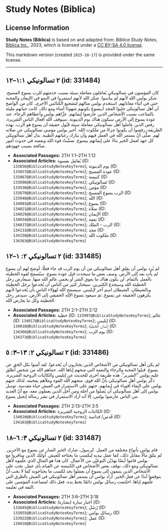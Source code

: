 # Study Notes (Biblica)

## License Information

**Study Notes (Biblica)** is based on and adapted from: _Biblica Study Notes_, [Biblica Inc.](https://www.biblica.com/), 2023, which is licensed under a [CC BY-SA 4.0 license](https://creativecommons.org/licenses/by-sa/4.0/legalcode.en).

This markdown version (created `2025-10-17`) is provided under the same license.



--------------------------------

## ٢ تسالونيكي ١:١–١٢ (id: 331484)

كان المؤمنون في تسالونيكي يُعامَلون معاملة سيئة بسبب خدمتهم للرب يسوع المسيح. شكر بولس الله لأنهم لم ييأسوا. شكر الله لأنهم استمروا في النمو في الإيمان والمحبة حتى في أثناء معاناتهم. استخدم بولس مثالهم لتشجيع الكنائس الأخرى. كان من الواضح أن أهل تسالونيكي جلبوا المجد لـيسوع بكونهم شهودًا أمناء ومع ذلك، كانت حياتهم مليئة بالمتاعب بسبب الأشخاص الذين عارضوا إيمانهم. عزَّاهم بولس وأعطاهم الرجاء. عند عودة يسوع إلى الأرض سيكون هناك يوم الدينونة. سيوقف الله أفعال الناس الشريرة. رفض الذين عاملوا أهل تسالونيكي معاملة سيئة قَبُول حقيقة أن يسوع هو الرب. بهذه الطريقة، رفضوا أن يكونوا جزءًا من ملكوت الله. أخبر بولس مؤمني تسالونيكي عن صلاته لهم. صلَّى أنْ يستمر الله في العمل فيهم وأن يبارك رغباتهم الطيبة. بذل أهل تسالونيكي كل جهد لعمل الخير بناءً على إيمانهم بيسوع. تسبَّبتْ قوة الله ونعمته في حدوث أمور صالحة بسبب جهودهم.

* **Associated Passages:** 2TH 1:1–2TH 1:12
* **Associated Articles:** يُعامل بقسوة (ID: `133856@BiblicaStudyNotesKeyTerms`); يوم الدينونة (ID: `133857@BiblicaStudyNotesKeyTerms`); عودة المسيح (ID: `133867@BiblicaStudyNotesKeyTerms`); كنيسة (ID: `133898@BiblicaStudyNotesKeyTerms`); تَسالونِيكي (ID: `133930@BiblicaStudyNotesKeyTerms`); مؤمن (ID: `133879@BiblicaStudyNotesKeyTerms`); الرب يسوع المسيح (ID: `133948@BiblicaStudyNotesKeyTerms`); الله (ID: `134001@BiblicaStudyNotesKeyTerms`); يسوع (ID: `134021@BiblicaStudyNotesKeyTerms`); صلاة (ID: `134029@BiblicaStudyNotesKeyTerms`); الإيمان (ID: `134034@BiblicaStudyNotesKeyTerms`); نعمة (ID: `134037@BiblicaStudyNotesKeyTerms`); الرب - الملك (ID: `134131@BiblicaStudyNotesKeyTerms`); مجد (ID: `134150@BiblicaStudyNotesKeyTerms`); ملكوت الله (ID: `134363@BiblicaStudyNotesKeyTerms`)

## ٢ تسالونيكي ٢: ١–١٢ (id: 331485)

لم يُرِد بولس أن يقلق أهل تسالونيكي من أن يوم الرب قد جاء فعلًا. أوضح لهم أن يسوع لم يأتِ بعد إلى الأرض. وصف بعض ما سيحدث قبل عودة يسوع. ستُسمح لقوة الخطيئة بالعمل بالتمام. لن يكون هناك ما يعوق الشر أو يحمي عالم الله منها. سيعارض رجل الخطيئة الله وسيخدع الكثيرين. سيختار كثير من الناس أن يُخدعوا برجل الخطيئة وبالشيطان. الشيطان اسم آخر لإبليس. سيسمح الله لهؤلاء الناس بأن يُخدعوا لأنهم يكرهون الحقيقة عن يسوع. ثم سيعود يسوع الإله الحقيقي إلى الأرض. سيدمر رجل الخطيئة وكل ما يعارض الله.

* **Associated Passages:** 2TH 2:1–2TH 2:12
* **Associated Articles:** خطية (ID: `133997@BiblicaStudyNotesKeyTerms`); عالم (ID: `134017@BiblicaStudyNotesKeyTerms`); إبليس (ID: `134018@BiblicaStudyNotesKeyTerms`);  إِنْسَان ٱلْخَطِيَّة (ID: `134366@BiblicaStudyNotesKeyTerms`); يوم الرب (ID: `134373@BiblicaStudyNotesKeyTerms`)

## ٢ تسالونيكي ٢: ١٣–٣: ٥ (id: 331486)

لم يكن أهل تسالونيكي من الأشخاص الذين يختارون أن يُخدعوا. لقد آمنوا بكل الحق عن يسوع. قبلوا المحبة والرجاء والنعمة التي منحهم إياها الله. حماهم الله من شخص أطلق عليه بولس "الشرير". هذه طريقة أخرى للحديث عن إبليس والكائنات الروحية الشريرة. ذكَّر بولس أهل تسالونيكي بأنَّ الله قوي. منحهم الله القوة وملأهم بمحبته. لذلك حثهم بولس على البقاء أقوياء في إيمانهم. حثهم على الاستمرار في العيش حياة مقدسة. توسل بولس إلى أهل تسالونيكي أن يُصلوا من أجله ومن أجل الذين يعملون معه. مع أنّ العديد من الناس عارضوا بولس، إلا أنه أراد الاستمرار في نشر رسالة إنجيل يسوع.

* **Associated Passages:** 2TH 2:13–2TH 3:5
* **Associated Articles:** الكائنات الروحية الشريرة (ID: `134020@BiblicaStudyNotesKeyTerms`); قُدس/ قداسة (ID: `134163@BiblicaStudyNotesKeyTerms`)

## ٢ تسالونيكي ٣: ٦–١٨ (id: 331487)

قام بولس بأنواع مختلفة من العمل. كرسول، شارك الخبر السار عن يسوع مع الآخرين. لم يتلقَ مالًا مقابل ذلك، كما عمل بيديه ليكسب ما يحتاجه للعيش. أولئك الذين سافروا مع بولس قاموا أيضًا بهذَيْن النوعَيْن من الأعمال. كان هذا هو المثال الذي علَّموه لأهل تسالونيكي ومع ذلك، توقف بعض الأشخاص في الكنيسة عن القيام بأي عمل. يجب على الأشخاص الذين ينتمون إلى يسوع أن يعملوا بجد لكسب ما يحتاجونه كما لا يجب أنْ يتوقفوا أبدًا عن فعل الخير. أراد بولس أن يستمر أهل تسالونيكي في العيش بالطرق التي علَّمهم إياها. اختُتمت رسائل بولس دائمًا بخط يده. فعل ذلك لمساعدة المؤمنين على الثقة في تعليمه.

* **Associated Passages:** 2TH 3:6–2TH 3:18
* **Associated Articles:** أخبار سارة (بشارة) (ID: `133845@BiblicaStudyNotesKeyTerms`); رُسُل (ID: `133855@BiblicaStudyNotesKeyTerms`); رسائل بولس (ID: `133922@BiblicaStudyNotesKeyTerms`); عمل (ID: `134010@BiblicaStudyNotesKeyTerms`)

